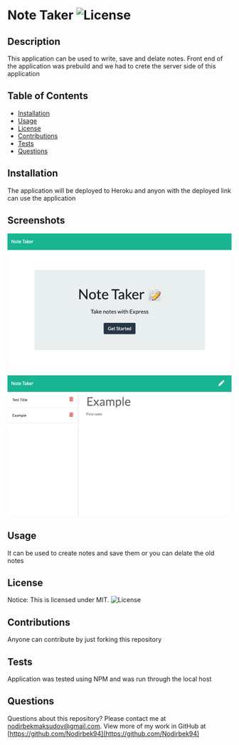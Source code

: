 # Note Taker ![License](https://img.shields.io/static/v1?label=MIT&message=license&color=red)

## Description
This application can be used to write, save and delate notes. Front end of the application was prebuild and we had to crete the server side of this application


## Table of Contents
* [Installation](#installation)
* [Usage](#usage)
* [License](#license)
* [Contributions](#contributions)
* [Tests](#tests)
* [Questions](#questions)

## Installation
The application will be deployed to Heroku and anyon with the deployed link can use the application

## Screenshots
<img src="./assets/Screen%20Shot%202020-10-01%20at%203.27.31%20PM.png">
<img src="./assets/Screen%20Shot%202020-10-01%20at%203.28.28%20PM.png">

## Usage
It can be used to create notes and save them or you can delate the old notes


## License
Notice: This is licensed under MIT.
![License](https://img.shields.io/static/v1?label=MIT&message=license&color=red)


## Contributions
Anyone can contribute by just forking this repository


## Tests
Application was tested using NPM and was run through the local host


## Questions
Questions about this repository? Please contact me at [nodirbekmaksudov@gmail.com](mailto:nodirbekmaksudov@gmail.com). View more of my work in GitHub at [https://github.com/Nodirbek94](https://github.com/Nodirbek94) 

